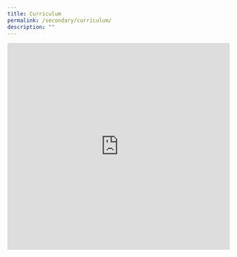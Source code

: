 ```yaml
---
title: Curriculum
permalink: /secondary/curriculum/
description: ""
---
```

<div style="width:100%; height:470px">
	<iframe allowfullscreen="true" height="100%" width="100%" frameborder="0" src="https://docs.google.com/presentation/d/e/2PACX-1vRIIQaCcEd_MeIoM_tGzCFUluvAOpm1omkE3TYxJpFJAnhgQzt2nT13W2VeK-LfYN9-razACxYBReYQ/embed?start=false&amp;loop=false&amp;delayms=3000"></iframe>
	</div>